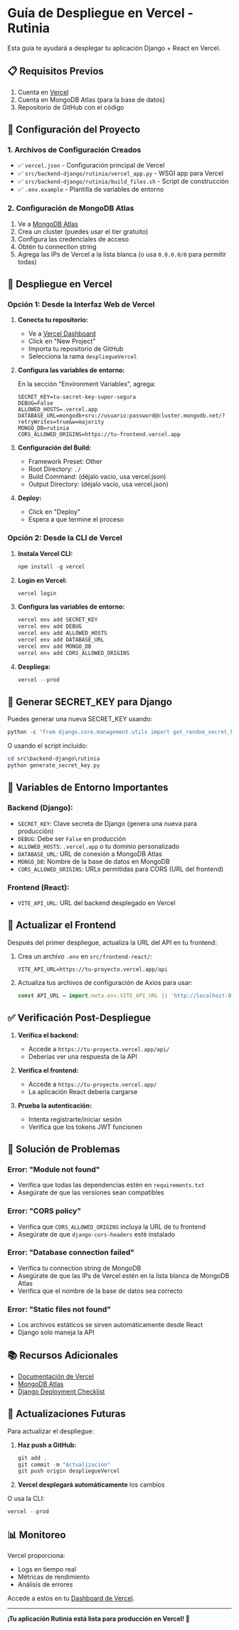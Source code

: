 # Guía de Despliegue en Vercel - Rutinia

Esta guía te ayudará a desplegar tu aplicación Django + React en Vercel.

## 📋 Requisitos Previos

1. Cuenta en [Vercel](https://vercel.com)
2. Cuenta en MongoDB Atlas (para la base de datos)
3. Repositorio de GitHub con el código

## 🔧 Configuración del Proyecto

### 1. Archivos de Configuración Creados

- ✅ `vercel.json` - Configuración principal de Vercel
- ✅ `src/backend-django/rutinia/vercel_app.py` - WSGI app para Vercel
- ✅ `src/backend-django/rutinia/build_files.sh` - Script de construcción
- ✅ `.env.example` - Plantilla de variables de entorno

### 2. Configuración de MongoDB Atlas

1. Ve a [MongoDB Atlas](https://www.mongodb.com/cloud/atlas)
2. Crea un cluster (puedes usar el tier gratuito)
3. Configura las credenciales de acceso
4. Obtén tu connection string
5. Agrega las IPs de Vercel a la lista blanca (o usa `0.0.0.0/0` para permitir todas)

## 🚀 Despliegue en Vercel

### Opción 1: Desde la Interfaz Web de Vercel

1. **Conecta tu repositorio:**
   - Ve a [Vercel Dashboard](https://vercel.com/dashboard)
   - Click en "New Project"
   - Importa tu repositorio de GitHub
   - Selecciona la rama `despliegueVercel`

   

2. **Configura las variables de entorno:**
   
   En la sección "Environment Variables", agrega:

   ```
   SECRET_KEY=tu-secret-key-super-segura
   DEBUG=False
   ALLOWED_HOSTS=.vercel.app
   DATABASE_URL=mongodb+srv://usuario:password@cluster.mongodb.net/?retryWrites=true&w=majority
   MONGO_DB=rutinia
   CORS_ALLOWED_ORIGINS=https://tu-frontend.vercel.app
   ```

3. **Configuración del Build:**
   - Framework Preset: Other
   - Root Directory: `./`
   - Build Command: (déjalo vacío, usa vercel.json)
   - Output Directory: (déjalo vacío, usa vercel.json)

4. **Deploy:**
   - Click en "Deploy"
   - Espera a que termine el proceso

### Opción 2: Desde la CLI de Vercel

1. **Instala Vercel CLI:**
   ```powershell
   npm install -g vercel
   ```

2. **Login en Vercel:**
   ```powershell
   vercel login
   ```

3. **Configura las variables de entorno:**
   ```powershell
   vercel env add SECRET_KEY
   vercel env add DEBUG
   vercel env add ALLOWED_HOSTS
   vercel env add DATABASE_URL
   vercel env add MONGO_DB
   vercel env add CORS_ALLOWED_ORIGINS
   ```

4. **Despliega:**
   ```powershell
   vercel --prod
   ```

## 🔐 Generar SECRET_KEY para Django

Puedes generar una nueva SECRET_KEY usando:

```python
python -c "from django.core.management.utils import get_random_secret_key; print(get_random_secret_key())"
```

O usando el script incluido:
```powershell
cd src\backend-django\rutinia
python generate_secret_key.py
```

## 📝 Variables de Entorno Importantes

### Backend (Django):
- `SECRET_KEY`: Clave secreta de Django (genera una nueva para producción)
- `DEBUG`: Debe ser `False` en producción
- `ALLOWED_HOSTS`: `.vercel.app` o tu dominio personalizado
- `DATABASE_URL`: URL de conexión a MongoDB Atlas
- `MONGO_DB`: Nombre de la base de datos en MongoDB
- `CORS_ALLOWED_ORIGINS`: URLs permitidas para CORS (URL del frontend)

### Frontend (React):
- `VITE_API_URL`: URL del backend desplegado en Vercel

## 🔄 Actualizar el Frontend

Después del primer despliegue, actualiza la URL del API en tu frontend:

1. Crea un archivo `.env` en `src/frontend-react/`:
   ```
   VITE_API_URL=https://tu-proyecto.vercel.app/api
   ```

2. Actualiza tus archivos de configuración de Axios para usar:
   ```javascript
   const API_URL = import.meta.env.VITE_API_URL || 'http://localhost:8000/api';
   ```

## ✅ Verificación Post-Despliegue

1. **Verifica el backend:**
   - Accede a `https://tu-proyecto.vercel.app/api/`
   - Deberías ver una respuesta de la API

2. **Verifica el frontend:**
   - Accede a `https://tu-proyecto.vercel.app/`
   - La aplicación React debería cargarse

3. **Prueba la autenticación:**
   - Intenta registrarte/iniciar sesión
   - Verifica que los tokens JWT funcionen

## 🐛 Solución de Problemas

### Error: "Module not found"
- Verifica que todas las dependencias estén en `requirements.txt`
- Asegúrate de que las versiones sean compatibles

### Error: "CORS policy"
- Verifica que `CORS_ALLOWED_ORIGINS` incluya la URL de tu frontend
- Asegúrate de que `django-cors-headers` esté instalado

### Error: "Database connection failed"
- Verifica tu connection string de MongoDB
- Asegúrate de que las IPs de Vercel estén en la lista blanca de MongoDB Atlas
- Verifica que el nombre de la base de datos sea correcto

### Error: "Static files not found"
- Los archivos estáticos se sirven automáticamente desde React
- Django solo maneja la API

## 📚 Recursos Adicionales

- [Documentación de Vercel](https://vercel.com/docs)
- [MongoDB Atlas](https://www.mongodb.com/docs/atlas/)
- [Django Deployment Checklist](https://docs.djangoproject.com/en/5.2/howto/deployment/checklist/)

## 🔄 Actualizaciones Futuras

Para actualizar el despliegue:

1. **Haz push a GitHub:**
   ```powershell
   git add .
   git commit -m "Actualización"
   git push origin despliegueVercel
   ```

2. **Vercel desplegará automáticamente** los cambios

O usa la CLI:
```powershell
vercel --prod
```

## 📊 Monitoreo

Vercel proporciona:
- Logs en tiempo real
- Métricas de rendimiento
- Análisis de errores

Accede a estos en tu [Dashboard de Vercel](https://vercel.com/dashboard).

---

**¡Tu aplicación Rutinia está lista para producción en Vercel! 🎉**
